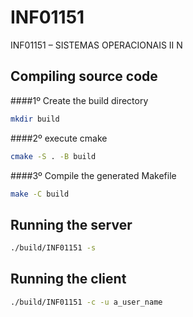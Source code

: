 # INF01151
INF01151 – SISTEMAS OPERACIONAIS II N


## Compiling source code

####1º Create the build directory
```bash 
mkdir build
```
####2º execute cmake
```bash 
cmake -S . -B build
```
####3º Compile the generated Makefile
```bash 
make -C build
```

## Running the server
```bash 
./build/INF01151 -s
```
## Running the client
```bash 
./build/INF01151 -c -u a_user_name
```

